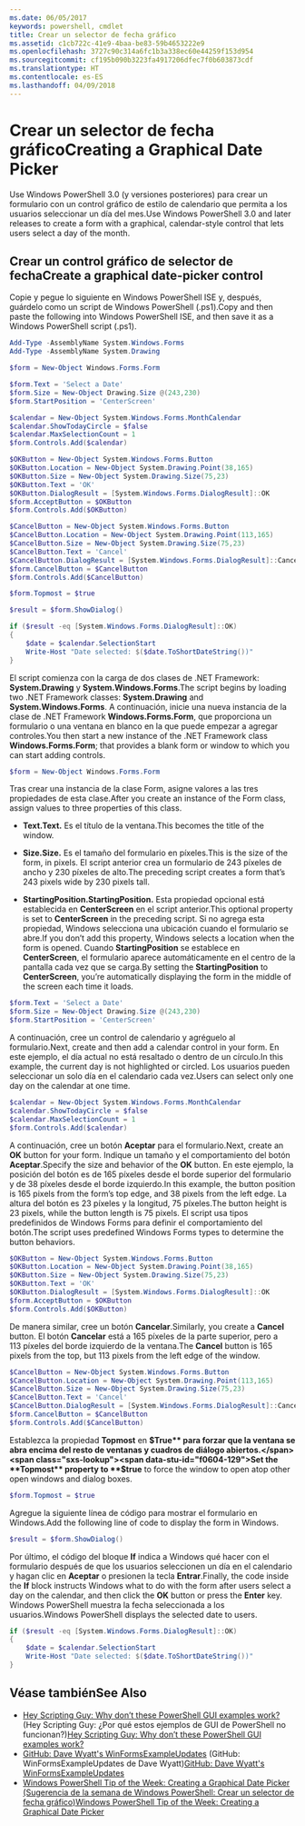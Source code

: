 ```yaml
---
ms.date: 06/05/2017
keywords: powershell, cmdlet
title: Crear un selector de fecha gráfico
ms.assetid: c1cb722c-41e9-4baa-be83-59b4653222e9
ms.openlocfilehash: 3727c90c314a6fc1b3a338ec60e44259f153d954
ms.sourcegitcommit: cf195b090b3223fa4917206dfec7f0b603873cdf
ms.translationtype: HT
ms.contentlocale: es-ES
ms.lasthandoff: 04/09/2018
---
```

# <a name="creating-a-graphical-date-picker"></a><span data-ttu-id="f0604-103">Crear un selector de fecha gráfico</span><span class="sxs-lookup"><span data-stu-id="f0604-103">Creating a Graphical Date Picker</span></span>

<span data-ttu-id="f0604-104">Use Windows PowerShell 3.0 (y versiones posteriores) para crear un formulario con un control gráfico de estilo de calendario que permita a los usuarios seleccionar un día del mes.</span><span class="sxs-lookup"><span data-stu-id="f0604-104">Use Windows PowerShell 3.0 and later releases to create a form with a graphical, calendar-style control that lets users select a day of the month.</span></span>

## <a name="create-a-graphical-date-picker-control"></a><span data-ttu-id="f0604-105">Crear un control gráfico de selector de fecha</span><span class="sxs-lookup"><span data-stu-id="f0604-105">Create a graphical date-picker control</span></span>

<span data-ttu-id="f0604-106">Copie y pegue lo siguiente en Windows PowerShell ISE y, después, guárdelo como un script de Windows PowerShell (.ps1).</span><span class="sxs-lookup"><span data-stu-id="f0604-106">Copy and then paste the following into Windows PowerShell ISE, and then save it as a Windows PowerShell script (.ps1).</span></span>

```powershell
Add-Type -AssemblyName System.Windows.Forms
Add-Type -AssemblyName System.Drawing

$form = New-Object Windows.Forms.Form

$form.Text = 'Select a Date'
$form.Size = New-Object Drawing.Size @(243,230)
$form.StartPosition = 'CenterScreen'

$calendar = New-Object System.Windows.Forms.MonthCalendar
$calendar.ShowTodayCircle = $false
$calendar.MaxSelectionCount = 1
$form.Controls.Add($calendar)

$OKButton = New-Object System.Windows.Forms.Button
$OKButton.Location = New-Object System.Drawing.Point(38,165)
$OKButton.Size = New-Object System.Drawing.Size(75,23)
$OKButton.Text = 'OK'
$OKButton.DialogResult = [System.Windows.Forms.DialogResult]::OK
$form.AcceptButton = $OKButton
$form.Controls.Add($OKButton)

$CancelButton = New-Object System.Windows.Forms.Button
$CancelButton.Location = New-Object System.Drawing.Point(113,165)
$CancelButton.Size = New-Object System.Drawing.Size(75,23)
$CancelButton.Text = 'Cancel'
$CancelButton.DialogResult = [System.Windows.Forms.DialogResult]::Cancel
$form.CancelButton = $CancelButton
$form.Controls.Add($CancelButton)

$form.Topmost = $true

$result = $form.ShowDialog()

if ($result -eq [System.Windows.Forms.DialogResult]::OK)
{
    $date = $calendar.SelectionStart
    Write-Host "Date selected: $($date.ToShortDateString())"
}
```

<span data-ttu-id="f0604-107">El script comienza con la carga de dos clases de .NET Framework: **System.Drawing** y **System.Windows.Forms**.</span><span class="sxs-lookup"><span data-stu-id="f0604-107">The script begins by loading two .NET Framework classes: **System.Drawing** and **System.Windows.Forms**.</span></span> <span data-ttu-id="f0604-108">A continuación, inicie una nueva instancia de la clase de .NET Framework **Windows.Forms.Form**, que proporciona un formulario o una ventana en blanco en la que puede empezar a agregar controles.</span><span class="sxs-lookup"><span data-stu-id="f0604-108">You then start a new instance of the .NET Framework class **Windows.Forms.Form**; that provides a blank form or window to which you can start adding controls.</span></span>

```powershell
$form = New-Object Windows.Forms.Form
```

<span data-ttu-id="f0604-109">Tras crear una instancia de la clase Form, asigne valores a las tres propiedades de esta clase.</span><span class="sxs-lookup"><span data-stu-id="f0604-109">After you create an instance of the Form class, assign values to three properties of this class.</span></span>

- <span data-ttu-id="f0604-110">**Text.**</span><span class="sxs-lookup"><span data-stu-id="f0604-110">**Text.**</span></span> <span data-ttu-id="f0604-111">Es el título de la ventana.</span><span class="sxs-lookup"><span data-stu-id="f0604-111">This becomes the title of the window.</span></span>

- <span data-ttu-id="f0604-112">**Size.**</span><span class="sxs-lookup"><span data-stu-id="f0604-112">**Size.**</span></span> <span data-ttu-id="f0604-113">Es el tamaño del formulario en píxeles.</span><span class="sxs-lookup"><span data-stu-id="f0604-113">This is the size of the form, in pixels.</span></span> <span data-ttu-id="f0604-114">El script anterior crea un formulario de 243 píxeles de ancho y 230 píxeles de alto.</span><span class="sxs-lookup"><span data-stu-id="f0604-114">The preceding script creates a form that’s 243 pixels wide by 230 pixels tall.</span></span>

- <span data-ttu-id="f0604-115">**StartingPosition.**</span><span class="sxs-lookup"><span data-stu-id="f0604-115">**StartingPosition.**</span></span> <span data-ttu-id="f0604-116">Esta propiedad opcional está establecida en **CenterScreen** en el script anterior.</span><span class="sxs-lookup"><span data-stu-id="f0604-116">This optional property is set to **CenterScreen** in the preceding script.</span></span> <span data-ttu-id="f0604-117">Si no agrega esta propiedad, Windows selecciona una ubicación cuando el formulario se abre.</span><span class="sxs-lookup"><span data-stu-id="f0604-117">If you don’t add this property, Windows selects a location when the form is opened.</span></span> <span data-ttu-id="f0604-118">Cuando **StartingPosition** se establece en **CenterScreen**, el formulario aparece automáticamente en el centro de la pantalla cada vez que se carga.</span><span class="sxs-lookup"><span data-stu-id="f0604-118">By setting the **StartingPosition** to **CenterScreen**, you’re automatically displaying the form in the middle of the screen each time it loads.</span></span>

```powershell
$form.Text = 'Select a Date'
$form.Size = New-Object Drawing.Size @(243,230)
$form.StartPosition = 'CenterScreen'
```

<span data-ttu-id="f0604-119">A continuación, cree un control de calendario y agréguelo al formulario.</span><span class="sxs-lookup"><span data-stu-id="f0604-119">Next, create and then add a calendar control in your form.</span></span> <span data-ttu-id="f0604-120">En este ejemplo, el día actual no está resaltado o dentro de un círculo.</span><span class="sxs-lookup"><span data-stu-id="f0604-120">In this example, the current day is not highlighted or circled.</span></span> <span data-ttu-id="f0604-121">Los usuarios pueden seleccionar un solo día en el calendario cada vez.</span><span class="sxs-lookup"><span data-stu-id="f0604-121">Users can select only one day on the calendar at one time.</span></span>

```powershell
$calendar = New-Object System.Windows.Forms.MonthCalendar
$calendar.ShowTodayCircle = $false
$calendar.MaxSelectionCount = 1
$form.Controls.Add($calendar)
```

<span data-ttu-id="f0604-122">A continuación, cree un botón **Aceptar** para el formulario.</span><span class="sxs-lookup"><span data-stu-id="f0604-122">Next, create an **OK** button for your form.</span></span> <span data-ttu-id="f0604-123">Indique un tamaño y el comportamiento del botón **Aceptar**.</span><span class="sxs-lookup"><span data-stu-id="f0604-123">Specify the size and behavior of the **OK** button.</span></span> <span data-ttu-id="f0604-124">En este ejemplo, la posición del botón es de 165 píxeles desde el borde superior del formulario y de 38 píxeles desde el borde izquierdo.</span><span class="sxs-lookup"><span data-stu-id="f0604-124">In this example, the button position is 165 pixels from the form’s top edge, and 38 pixels from the left edge.</span></span> <span data-ttu-id="f0604-125">La altura del botón es 23 píxeles y la longitud, 75 píxeles.</span><span class="sxs-lookup"><span data-stu-id="f0604-125">The button height is 23 pixels, while the button length is 75 pixels.</span></span> <span data-ttu-id="f0604-126">El script usa tipos predefinidos de Windows Forms para definir el comportamiento del botón.</span><span class="sxs-lookup"><span data-stu-id="f0604-126">The script uses predefined Windows Forms types to determine the button behaviors.</span></span>

```powershell
$OKButton = New-Object System.Windows.Forms.Button
$OKButton.Location = New-Object System.Drawing.Point(38,165)
$OKButton.Size = New-Object System.Drawing.Size(75,23)
$OKButton.Text = 'OK'
$OKButton.DialogResult = [System.Windows.Forms.DialogResult]::OK
$form.AcceptButton = $OKButton
$form.Controls.Add($OKButton)
```

<span data-ttu-id="f0604-127">De manera similar, cree un botón **Cancelar**.</span><span class="sxs-lookup"><span data-stu-id="f0604-127">Similarly, you create a **Cancel** button.</span></span> <span data-ttu-id="f0604-128">El botón **Cancelar** está a 165 píxeles de la parte superior, pero a 113 píxeles del borde izquierdo de la ventana.</span><span class="sxs-lookup"><span data-stu-id="f0604-128">The **Cancel** button is 165 pixels from the top, but 113 pixels from the left edge of the window.</span></span>

```powershell
$CancelButton = New-Object System.Windows.Forms.Button
$CancelButton.Location = New-Object System.Drawing.Point(113,165)
$CancelButton.Size = New-Object System.Drawing.Size(75,23)
$CancelButton.Text = 'Cancel'
$CancelButton.DialogResult = [System.Windows.Forms.DialogResult]::Cancel
$form.CancelButton = $CancelButton
$form.Controls.Add($CancelButton)
```

<span data-ttu-id="f0604-129">Establezca la propiedad **Topmost** en **$True** para forzar que la ventana se abra encima del resto de ventanas y cuadros de diálogo abiertos.</span><span class="sxs-lookup"><span data-stu-id="f0604-129">Set the **Topmost** property to **$true** to force the window to open atop other open windows and dialog boxes.</span></span>

```powershell
$form.Topmost = $true
```

<span data-ttu-id="f0604-130">Agregue la siguiente línea de código para mostrar el formulario en Windows.</span><span class="sxs-lookup"><span data-stu-id="f0604-130">Add the following line of code to display the form in Windows.</span></span>

```powershell
$result = $form.ShowDialog()
```

<span data-ttu-id="f0604-131">Por último, el código del bloque **If** indica a Windows qué hacer con el formulario después de que los usuarios seleccionen un día en el calendario y hagan clic en **Aceptar** o presionen la tecla **Entrar**.</span><span class="sxs-lookup"><span data-stu-id="f0604-131">Finally, the code inside the **If** block instructs Windows what to do with the form after users select a day on the calendar, and then click the **OK** button or press the **Enter** key.</span></span> <span data-ttu-id="f0604-132">Windows PowerShell muestra la fecha seleccionada a los usuarios.</span><span class="sxs-lookup"><span data-stu-id="f0604-132">Windows PowerShell displays the selected date to users.</span></span>

```powershell
if ($result -eq [System.Windows.Forms.DialogResult]::OK)
{
    $date = $calendar.SelectionStart
    Write-Host "Date selected: $($date.ToShortDateString())"
}
```

## <a name="see-also"></a><span data-ttu-id="f0604-133">Véase también</span><span class="sxs-lookup"><span data-stu-id="f0604-133">See Also</span></span>

- <span data-ttu-id="f0604-134">[Hey Scripting Guy: Why don’t these PowerShell GUI examples work?](http://go.microsoft.com/fwlink/?LinkId=506644) (Hey Scripting Guy: ¿Por qué estos ejemplos de GUI de PowerShell no funcionan?)</span><span class="sxs-lookup"><span data-stu-id="f0604-134">[Hey Scripting Guy:  Why don’t these PowerShell GUI examples work?](http://go.microsoft.com/fwlink/?LinkId=506644)</span></span>
- <span data-ttu-id="f0604-135">[GitHub: Dave Wyatt's WinFormsExampleUpdates](https://github.com/dlwyatt/WinFormsExampleUpdates) (GitHub: WinFormsExampleUpdates de Dave Wyatt)</span><span class="sxs-lookup"><span data-stu-id="f0604-135">[GitHub: Dave Wyatt's WinFormsExampleUpdates](https://github.com/dlwyatt/WinFormsExampleUpdates)</span></span>
- [<span data-ttu-id="f0604-136">Windows PowerShell Tip of the Week: Creating a Graphical Date Picker (Sugerencia de la semana de Windows PowerShell: Crear un selector de fecha gráfico)</span><span class="sxs-lookup"><span data-stu-id="f0604-136">Windows PowerShell Tip of the Week:  Creating a Graphical Date Picker</span></span>](http://technet.microsoft.com/library/ff730942.aspx)